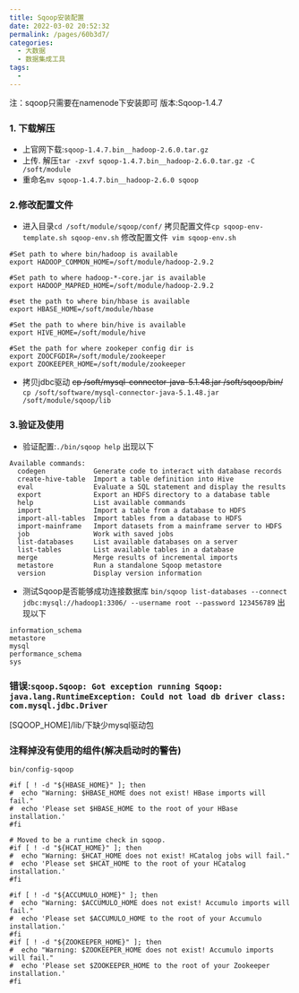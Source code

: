 ```yaml
---
title: Sqoop安装配置
date: 2022-03-02 20:52:32
permalink: /pages/60b3d7/
categories: 
  - 大数据
  - 数据集成工具
tags: 
  - 
---
```

注：sqoop只需要在namenode下安装即可
版本:Sqoop-1.4.7
### 1. 下载解压
- 上官网下载:`sqoop-1.4.7.bin__hadoop-2.6.0.tar.gz`
- 上传. 解压`tar -zxvf sqoop-1.4.7.bin__hadoop-2.6.0.tar.gz -C /soft/module`
- 重命名`mv sqoop-1.4.7.bin__hadoop-2.6.0 sqoop`

### 2.修改配置文件
- 进入目录`cd /soft/module/sqoop/conf/`  拷贝配置文件`cp sqoop-env-template.sh sqoop-env.sh`  修改配置文件` vim sqoop-env.sh`
```
#Set path to where bin/hadoop is available
export HADOOP_COMMON_HOME=/soft/module/hadoop-2.9.2

#Set path to where hadoop-*-core.jar is available
export HADOOP_MAPRED_HOME=/soft/module/hadoop-2.9.2

#set the path to where bin/hbase is available
export HBASE_HOME=/soft/module/hbase

#Set the path to where bin/hive is available
export HIVE_HOME=/soft/module/hive

#Set the path for where zookeper config dir is
export ZOOCFGDIR=/soft/module/zookeeper
export ZOOKEEPER_HOME=/soft/module/zookeeper
```
- 拷贝jdbc驱动
~~cp /soft/mysql-connector-java-5.1.48.jar /soft/sqoop/bin/~~
`cp /soft/software/mysql-connector-java-5.1.48.jar /soft/module/sqoop/lib`

### 3.验证及使用
- 验证配置:`./bin/sqoop help`
出现以下
```
Available commands:
  codegen            Generate code to interact with database records
  create-hive-table  Import a table definition into Hive
  eval               Evaluate a SQL statement and display the results
  export             Export an HDFS directory to a database table
  help               List available commands
  import             Import a table from a database to HDFS
  import-all-tables  Import tables from a database to HDFS
  import-mainframe   Import datasets from a mainframe server to HDFS
  job                Work with saved jobs
  list-databases     List available databases on a server
  list-tables        List available tables in a database
  merge              Merge results of incremental imports
  metastore          Run a standalone Sqoop metastore
  version            Display version information
```
- 测试Sqoop是否能够成功连接数据库
`bin/sqoop list-databases --connect jdbc:mysql://hadoop1:3306/ --username root --password 123456789`
出现以下
```
information_schema
metastore
mysql
performance_schema
sys
```

### 错误:`sqoop.Sqoop: Got exception running Sqoop: java.lang.RuntimeException: Could not load db driver class: com.mysql.jdbc.Driver`
[SQOOP_HOME]/lib/下缺少mysql驱动包

### 注释掉没有使用的组件(解决启动时的警告)
```
bin/config-sqoop

#if [ ! -d "${HBASE_HOME}" ]; then
#  echo "Warning: $HBASE_HOME does not exist! HBase imports will fail."
#  echo 'Please set $HBASE_HOME to the root of your HBase installation.'
#fi

# Moved to be a runtime check in sqoop.
#if [ ! -d "${HCAT_HOME}" ]; then
#  echo "Warning: $HCAT_HOME does not exist! HCatalog jobs will fail."
#  echo 'Please set $HCAT_HOME to the root of your HCatalog installation.'
#fi

#if [ ! -d "${ACCUMULO_HOME}" ]; then
#  echo "Warning: $ACCUMULO_HOME does not exist! Accumulo imports will fail."
#  echo 'Please set $ACCUMULO_HOME to the root of your Accumulo installation.'
#fi
#if [ ! -d "${ZOOKEEPER_HOME}" ]; then
#  echo "Warning: $ZOOKEEPER_HOME does not exist! Accumulo imports will fail."
#  echo 'Please set $ZOOKEEPER_HOME to the root of your Zookeeper installation.'
#fi
```